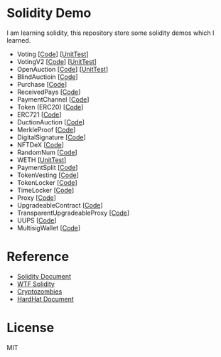 # Solidity Demo

I am learning solidity, this repository store some solidity demos which I learned.

- Voting \[[Code](https://github.com/umiotter/Solidity_Demos/blob/main/0x001_voting/)\] \[[UnitTest](https://github.com/umiotter/Solidity_Demos/blob/main/0x001_voting/test)\]
- VotingV2 \[[Code](https://github.com/umiotter/Solidity_Demos/blob/main/0x002_votingv2/)\] \[[UnitTest](https://github.com/umiotter/Solidity_Demos/blob/main/0x002_votingv2/test)\]
- OpenAuction \[[Code](https://github.com/umiotter/Solidity_Demos/blob/main/0x003_OpenAcution/)\] \[[UnitTest](https://github.com/umiotter/Solidity_Demos/blob/main/0x003_OpenAcution/test)\]
- BlindAuctioin \[[Code](https://github.com/umiotter/Solidity_Demos/blob/main/0x004_BlindAuction/)\]
- Purchase \[[Code](https://github.com/umiotter/Solidity_Demos/blob/main/0x005_Purchase/)\] 
- ReceivedPays \[[Code](https://github.com/umiotter/Solidity_Demos/blob/main/0x006_ReceivedPays/)\] 
- PaymentChannel \[[Code](https://github.com/umiotter/Solidity_Demos/blob/main/0x007_PaymentChannel/)\] 
- Token (ERC20) \[[Code](https://github.com/umiotter/Solidity_Demos/blob/main/0x008_Token/)\] 
- ERC721 \[[Code](https://github.com/umiotter/Solidity_Demos/blob/main/0x009_ERC721/)\] 
- DuctionAuction \[[Code](https://github.com/umiotter/Solidity_Demos/blob/main/0x010_DuctionAuction/)\] 
- MerkleProof \[[Code](https://github.com/umiotter/Solidity_Demos/blob/main/0x011_MerkleProof/)\] 
- DigitalSignature \[[Code](https://github.com/umiotter/Solidity_Demos/blob/main/0x012_DigitalSignature/)\] 
- NFTDeX \[[Code](https://github.com/umiotter/Solidity_Demos/blob/main/0x013_NFTDeX/)\] 
- RandomNum \[[Code](https://github.com/umiotter/Solidity_Demos/blob/main/0x014_RandomNum/)\] 
- WETH \[[UnitTest](https://github.com/umiotter/Solidity_Demos/blob/main/0x015_WETH/)\] 
- PaymentSplit \[[Code](https://github.com/umiotter/Solidity_Demos/blob/main/0x016_PaymentSplit/)\] 
- TokenVesting \[[Code](https://github.com/umiotter/Solidity_Demos/blob/main/0x017_TokenVesting/)\] 
- TokenLocker \[[Code](https://github.com/umiotter/Solidity_Demos/blob/main/0x018_TokenLocker/)\] 
- TimeLocker \[[Code](https://github.com/umiotter/Solidity_Demos/blob/main/0x019_TimeLocker/)\] 
- Proxy \[[Code](https://github.com/umiotter/Solidity_Demos/blob/main/0x020_Proxy/)\] 
- UpgradeableContract \[[Code](https://github.com/umiotter/Solidity_Demos/blob/main/0x021_UpgradeableContract/)\] 
- TransparentUpgradeableProxy \[[Code](https://github.com/umiotter/Solidity_Demos/blob/main/0x022_TransparentUpgradeableProxy/)\] 
- UUPS \[[Code](https://github.com/umiotter/Solidity_Demos/blob/main/0x023_UUPS/)\] 
- MultisigWallet \[[Code](https://github.com/umiotter/Solidity_Demos/blob/main/0x024_MultisigWallet/)\] 


# Reference
- [Solidity Document](https://docs.soliditylang.org/en/v0.8.20/)
- [WTF Solidity](https://github.com/AmazingAng/WTF-Solidity/tree/main)
- [Cryptozombies](https://cryptozombies.io/en/course)
- [HardHat Document](https://hardhat.org/docs)

# License
MIT